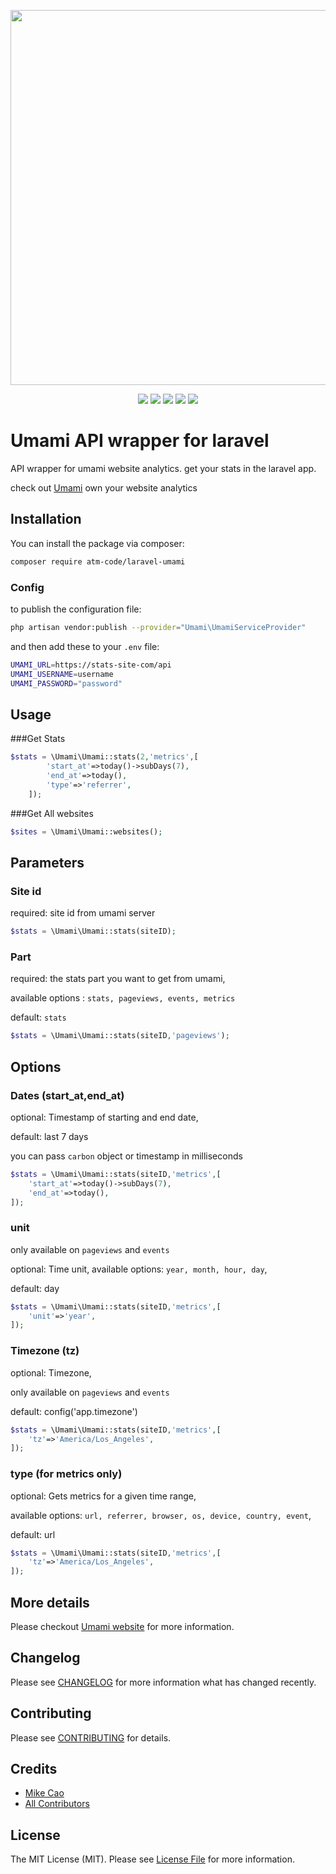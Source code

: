 <p align="center"><img src="https://banners.beyondco.de/Laravel%20Umami.png?theme=light&packageManager=composer+require&packageName=atm-code%2Flaravel-umami&pattern=temple&style=style_1&description=Umami+API+wrapper+for+Laravel&md=0&showWatermark=1&fontSize=100px&images=https%3A%2F%2Flaravel.com%2Fimg%2Flogomark.min.svg" width="600"></p>

<p align="center">
<a href="https://packagist.org/packages/atm-code/laravel-umami"><img src="https://img.shields.io/packagist/v/atm-code/laravel-umami" /></a>
<a href="https://travis-ci.com/atm-code/laravel-umami"><img src="https://img.shields.io/travis/com/atm-code/laravel-umami" /></a>
<a href="https://github.styleci.io/repos/354853609?branch=main"><img src="https://github.styleci.io/repos/413043529/shield?branch=main" /></a>
<a href="https://packagist.org/packages/atm-code/laravel-umami"><img src="https://img.shields.io/packagist/dt/atm-code/laravel-umami" /></a>
<a href="https://github.com/atm-code/laravel-umami"><img src="https://img.shields.io/github/stars/atm-code/laravel-umami" /></a>
</p>

# Umami API wrapper for laravel

API wrapper for umami website analytics. get your stats in the laravel app.

check out [Umami](https://umami.is/) own your website analytics

## Installation

You can install the package via composer:

```bash
composer require atm-code/laravel-umami
```
### Config
to publish the configuration file:

```bash
php artisan vendor:publish --provider="Umami\UmamiServiceProvider"
```

and then add these to your `.env` file:

```bash
UMAMI_URL=https://stats-site-com/api
UMAMI_USERNAME=username
UMAMI_PASSWORD="password"
```

## Usage

###Get Stats
```php
$stats = \Umami\Umami::stats(2,'metrics',[
        'start_at'=>today()->subDays(7),
        'end_at'=>today(),
        'type'=>'referrer',
    ]);
```
###Get All websites

```php
$sites = \Umami\Umami::websites();
```

## Parameters

### Site id

required: site id from umami server

```php
$stats = \Umami\Umami::stats(siteID);
```

### Part

required: the stats part you want to get from umami,

available options : `stats, pageviews, events, metrics`

default: `stats`

```php
$stats = \Umami\Umami::stats(siteID,'pageviews');
```

## Options

### Dates (start_at,end_at)

optional: Timestamp of starting and end date,

default: last 7 days

you can pass `carbon` object or timestamp in milliseconds

```php
$stats = \Umami\Umami::stats(siteID,'metrics',[
    'start_at'=>today()->subDays(7),
    'end_at'=>today(),
]);
```

### unit
only available on `pageviews` and `events`

optional: Time unit, available options: `year, month, hour, day`,

default: day

```php
$stats = \Umami\Umami::stats(siteID,'metrics',[
    'unit'=>'year',
]);
```

### Timezone (tz)
optional: Timezone,

only available on `pageviews` and `events`

default: config('app.timezone')

```php
$stats = \Umami\Umami::stats(siteID,'metrics',[
    'tz'=>'America/Los_Angeles',
]);
```

### type (for metrics only)

optional: Gets metrics for a given time range,

available options: `url, referrer, browser, os, device, country, event`,

default: url

```php
$stats = \Umami\Umami::stats(siteID,'metrics',[
    'tz'=>'America/Los_Angeles',
]);
```

## More details

Please checkout [Umami website](https://umami.is/) for more information.

## Changelog

Please see [CHANGELOG](CHANGELOG.md) for more information what has changed recently.

## Contributing

Please see [CONTRIBUTING](CONTRIBUTING.md) for details.

## Credits

- [Mike Cao](https://github.com/mikecao)
- [All Contributors](../../contributors)

## License

The MIT License (MIT). Please see [License File](LICENSE.md) for more information.
